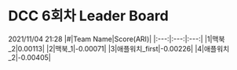 # DCC 6회차 Leader Board
2021/11/04 21:28
|#|Team Name|Score(ARI)|
|:---:|:---:|:---:|
|1|맥북_2|0.00113|
|2|맥북_1|-0.00071|
|3|애플워치_first|-0.00226|
|4|애플워치_2|-0.00405|
